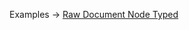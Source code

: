 <p class="ExampleLinks">Examples <span class="ExampleLinksTitleSeparator">-></span> <a href="../../examples/raw/raw-document-node-typed">Raw Document Node Typed</a></p>
